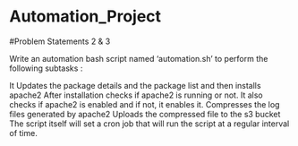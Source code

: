 # Automation_Project

#Problem Statements 2 & 3

Write an automation bash script named ‘automation.sh’ to perform the following subtasks :

It Updates the package details and the package list and then installs apache2
After installation checks if apache2 is running or not.
It also checks if apache2 is enabled and if not, it enables it.
Compresses the log files generated by apache2
Uploads the compressed file to the s3 bucket
The script itself will set a cron job that will run the script at a regular interval of time.
